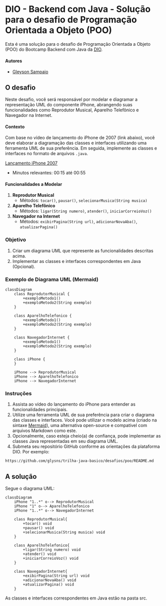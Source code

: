 # DIO - Backend com Java - Solução para o desafio de Programação Orientada a Objeto (POO)

Esta é uma solução para o desafio de Programação Orientada a Objeto (POO) do Bootcamp Backend com Java da [DIO](www.dio.me). 

#### Autores

- [Gleyson Sampaio](https://github.com/glysns)

## O desafio

Neste desafio, você será responsável por modelar e diagramar a representação UML do componente iPhone, abrangendo suas funcionalidades como Reprodutor Musical, Aparelho Telefônico e Navegador na Internet.

#### Contexto
Com base no vídeo de lançamento do iPhone de 2007 (link abaixo), você deve elaborar a diagramação das classes e interfaces utilizando uma ferramenta UML de sua preferência. Em seguida, implemente as classes e interfaces no formato de arquivos `.java`.

[Lançamento iPhone 2007](https://www.youtube.com/watch?v=9ou608QQRq8)
- Minutos relevantes: 00:15 até 00:55

#### Funcionalidades a Modelar
1. **Reprodutor Musical**
   - Métodos: `tocar()`, `pausar()`, `selecionarMusica(String musica)`
2. **Aparelho Telefônico**
   - Métodos: `ligar(String numero)`, `atender()`, `iniciarCorreioVoz()`
3. **Navegador na Internet**
   - Métodos: `exibirPagina(String url)`, `adicionarNovaAba()`, `atualizarPagina()`

### Objetivo
1. Criar um diagrama UML que represente as funcionalidades descritas acima.
2. Implementar as classes e interfaces correspondentes em Java (Opcional).

### Exemplo de Diagrama UML (Mermaid)
```mermaid
classDiagram
    class ReprodutorMusical {
        +exemploMetodo1()
        +exemploMetodo2(String exemplo)
    }

    class AparelhoTelefonico {
        +exemploMetodo1()
        +exemploMetodo2(String exemplo)
    }

    class NavegadorInternet {
        +exemploMetodo1()
        +exemploMetodo2(String exemplo)
    }

    class iPhone {
    }

    iPhone --> ReprodutorMusical
    iPhone --> AparelhoTelefonico
    iPhone --> NavegadorInternet
```

### Instruções
1. Assista ao vídeo do lançamento do iPhone para entender as funcionalidades principais.
2. Utilize uma ferramenta UML de sua preferência para criar o diagrama das classes e interfaces. Você pode utilizar o modelo acima (criado na sintaxe [Mermaid](https://mermaid.js.org/)), uma alternativa open-source e compatível com arquivos Markdown como este.
3. Opcionalmente, caso esteja cheio(a) de confiança, pode implementar as classes Java representadas em seu diagrama UML.
4. Submeta seu repositório GitHub conforme as orientações da plataforma DIO. Por exemplo:

```bash
https://github.com/glysns/trilha-java-basico/desafios/poo/README.md
```

## A solução

Segue o diagrama UML:

```mermaid
classDiagram
    iPhone "1..*" o--> ReprodutorMusical
    iPhone "1" o--> AparelhoTelefonico
    iPhone "1..*" o--> NavegadorInternet
    
    class ReprodutorMusical{
        +tocar() void
        +pausar() void
        +selecionarMusica(String musica) void
    }

    class AparelhoTelefonico{
        +ligar(String numero) void
        +atender() void
        +iniciarCorreioVoz() void
    }

    class NavegadorInternet{
        +exibirPagina(String url) void
        +adicionarNovaAba() void
        +atualizarPagina() void
    }
```

As classes e interfaces correspondentes em Java estão na pasta src.
